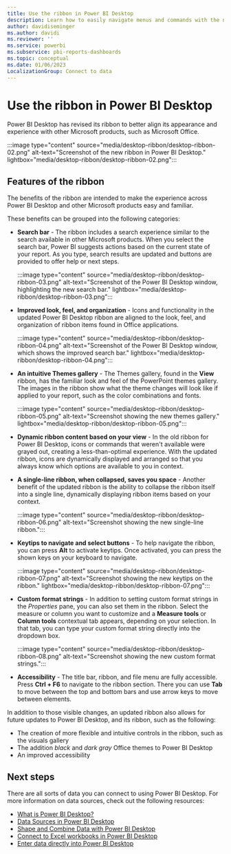 ```yaml
---
title: Use the ribbon in Power BI Desktop
description: Learn how to easily navigate menus and commands with the new ribbon in Power BI Desktop.
author: davidiseminger
ms.author: davidi
ms.reviewer: ''
ms.service: powerbi
ms.subservice: pbi-reports-dashboards
ms.topic: conceptual
ms.date: 01/06/2023
LocalizationGroup: Connect to data
---
```

# Use the ribbon in Power BI Desktop

Power BI Desktop has revised its ribbon to better align its appearance and experience with other Microsoft products, such as Microsoft Office.

:::image type="content" source="media/desktop-ribbon/desktop-ribbon-02.png" alt-text="Screenshot of the new ribbon in Power BI Desktop." lightbox="media/desktop-ribbon/desktop-ribbon-02.png":::

## Features of the ribbon

The benefits of the ribbon are intended to make the experience across Power BI Desktop and other Microsoft products easy and familiar.

These benefits can be grouped into the following categories:

* **Search bar** - The ribbon includes a search experience similar to the search available in other Microsoft products. When you select the search bar, Power BI suggests actions based on the current state of your report. As you type, search results are updated and buttons are provided to offer help or next steps.

    :::image type="content" source="media/desktop-ribbon/desktop-ribbon-03.png" alt-text="Screenshot of the Power BI Desktop window, highlighting the new search bar." lightbox="media/desktop-ribbon/desktop-ribbon-03.png":::

<!--    Watch this video to see it in action.

    > [!VIDEO > [!VIDEO https://www.microsoft.com/videoplayer/embed/RWyUE]]
-->
* **Improved look, feel, and organization** - Icons and functionality in the updated Power BI Desktop ribbon are aligned to the look, feel, and organization of ribbon items found in Office applications.

    :::image type="content" source="media/desktop-ribbon/desktop-ribbon-04.png" alt-text="Screenshot of the Power BI Desktop window, which shows the improved search bar." lightbox="media/desktop-ribbon/desktop-ribbon-04.png":::

* **An intuitive Themes gallery** - The Themes gallery, found in the **View** ribbon, has the familiar look and feel of the PowerPoint themes gallery. The images in the ribbon show what the theme changes will look like if applied to your report, such as the color combinations and fonts.

    :::image type="content" source="media/desktop-ribbon/desktop-ribbon-05.png" alt-text="Screenshot showing the new themes gallery." lightbox="media/desktop-ribbon/desktop-ribbon-05.png":::

* **Dynamic ribbon content based on your view** - In the old ribbon for Power BI Desktop, icons or commands that weren't available were grayed out, creating a less-than-optimal experience. With the updated ribbon, icons are dynamically displayed and arranged so that you always know which options are available to you in context.

* **A single-line ribbon, when collapsed, saves you space** - Another benefit of the updated ribbon is the ability to collapse the ribbon itself into a single line, dynamically displaying ribbon items based on your context.

    :::image type="content" source="media/desktop-ribbon/desktop-ribbon-06.png" alt-text="Screenshot showing the new single-line ribbon.":::

* **Keytips to navigate and select buttons** - To help navigate the ribbon, you can press **Alt** to activate keytips. Once activated, you can press the shown keys on your keyboard to navigate.

    :::image type="content" source="media/desktop-ribbon/desktop-ribbon-07.png" alt-text="Screenshot showing the new keytips on the ribbon." lightbox="media/desktop-ribbon/desktop-ribbon-07.png":::

* **Custom format strings** - In addition to setting custom format strings in the *Properties* pane, you can also set them in the ribbon. Select the measure or column you want to customize and a **Measure tools** or **Column tools** contextual tab appears, depending on your selection. In that tab, you can type your custom format string directly into the dropdown box.

    :::image type="content" source="media/desktop-ribbon/desktop-ribbon-08.png" alt-text="Screenshot showing the new custom format strings.":::

* **Accessibility** - The title bar, ribbon, and file menu are fully accessible. Press **Ctrl + F6** to navigate to the ribbon section. There you can use **Tab** to move between the top and bottom bars and use arrow keys to move between elements.

In addition to those visible changes, an updated ribbon also allows for future updates to Power BI Desktop, and its ribbon, such as the following:

* The creation of more flexible and intuitive controls in the ribbon, such as the visuals gallery
* The addition *black* and *dark gray* Office themes to Power BI Desktop
* An improved accessibility

## Next steps

There are all sorts of data you can connect to using Power BI Desktop. For more information on data sources, check out the following resources:

* [What is Power BI Desktop?](../fundamentals/desktop-what-is-desktop.md)
* [Data Sources in Power BI Desktop](../connect-data/desktop-data-sources.md)
* [Shape and Combine Data with Power BI Desktop](../connect-data/desktop-shape-and-combine-data.md)
* [Connect to Excel workbooks in Power BI Desktop](/power-query/connectors/excel)
* [Enter data directly into Power BI Desktop](../connect-data/desktop-enter-data-directly-into-desktop.md)
